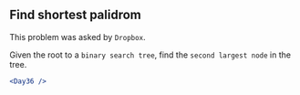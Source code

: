 ## Find shortest palidrom

This problem was asked by `Dropbox`.

Given the root to a `binary search tree`, find the `second largest node` in the tree.

```jsx
<Day36 />
```
